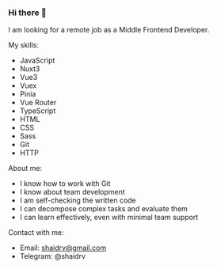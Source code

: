 ### Hi there 👋

I am looking for a remote job as a Middle Frontend Developer.

My skills:
- JavaScript
- Nuxt3
- Vue3
- Vuex
- Pinia
- Vue Router
- TypeScript
- HTML
- CSS
- Sass
- Git
- HTTP

About me: 
- I know how to work with Git 
- I know about team development
- I am self-checking the written code
- I can decompose complex tasks and evaluate them
- I can learn effectively, even with minimal team support 

Contact with me:
- Email: shaidrv@gmail.com 
- Telegram: @shaidrv

